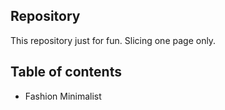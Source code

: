 ## Repository

This repository just for fun. Slicing one page only.

## Table of contents

- Fashion Minimalist
